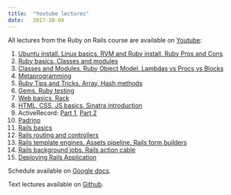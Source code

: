 ```yaml
---
title:  "Youtube lectures"
date:   2017-10-04
---
```

All lectures from the Ruby on Rails course are available on [Youtube](https://www.youtube.com/watch?v=x75YRjBV-w0&list=PL9LUlh0qu4656iJ4J8gMfOE6YiZ4QJ5bl):
1. [Ubuntu install. Linux basics. RVM and Ruby install. Ruby Pros and Cons](https://youtu.be/x75YRjBV-w0)
2. [Ruby basics. Classes and modules](https://youtu.be/t7r9qeLuy5M)
3. [Classes and Modules. Ruby Object Model. Lambdas vs Procs vs Blocks](https://youtu.be/b_IgPqu8-7c)
4. [Metaprogramming](https://youtu.be/P4KvsTOE968)
5. [Ruby Tips and Tricks. Array, Hash methods](https://youtu.be/YGIQ7LR5oYU)
6. [Gems. Ruby testing](https://youtu.be/S-7q2P4VpLg)
7. [Web basics. Rack](https://youtu.be/HsVSI6ODXw4)
8. [HTML, CSS, JS basics. Sinatra introduction](https://youtu.be/Nqeepz1qw0o)
9. ActiveRecord: [Part 1](https://youtu.be/_VeSBoAmOD8), [Part 2](https://youtu.be/mKKHXSPk8eo)
10. [Padrino](https://youtu.be/OVSCX5Jh8jw)
11. [Rails basics](https://youtu.be/e7PPNijw1V4)
12. [Rails routing and controllers](https://youtu.be/iCOvrHBf4Jg)
13. [Rails template engines. Assets pipeline. Rails form builders](https://youtu.be/N4L1XPPrSMg)
14. [Rails background jobs. Rails action cable](https://youtu.be/J3ibzAU4Dro)
15. [Deploying Rails Application](https://youtu.be/_xLn0juHZAU)

Schedule available on [Google docs](https://docs.google.com/spreadsheets/d/123BdCumkADR86IJxF5orfNEfTPiC0tOLaqeFdol83qg/edit#gid=0).

Text lectures available on [Github](https://github.com/Saicheg/courses.git).
